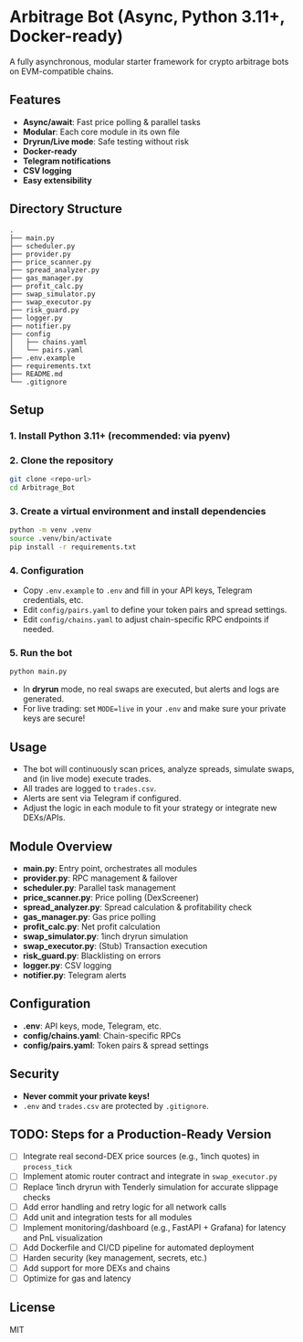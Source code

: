 # Arbitrage Bot (Async, Python 3.11+, Docker-ready)

A fully asynchronous, modular starter framework for crypto arbitrage bots on EVM-compatible chains.

## Features
- **Async/await**: Fast price polling & parallel tasks
- **Modular**: Each core module in its own file
- **Dryrun/Live mode**: Safe testing without risk
- **Docker-ready**
- **Telegram notifications**
- **CSV logging**
- **Easy extensibility**

## Directory Structure
```
.
├── main.py
├── scheduler.py
├── provider.py
├── price_scanner.py
├── spread_analyzer.py
├── gas_manager.py
├── profit_calc.py
├── swap_simulator.py
├── swap_executor.py
├── risk_guard.py
├── logger.py
├── notifier.py
├── config
│   ├── chains.yaml
│   └── pairs.yaml
├── .env.example
├── requirements.txt
├── README.md
└── .gitignore
```

## Setup

### 1. Install Python 3.11+ (recommended: via pyenv)

### 2. Clone the repository
```bash
git clone <repo-url>
cd Arbitrage_Bot
```

### 3. Create a virtual environment and install dependencies
```bash
python -m venv .venv
source .venv/bin/activate
pip install -r requirements.txt
```

### 4. Configuration
- Copy `.env.example` to `.env` and fill in your API keys, Telegram credentials, etc.
- Edit `config/pairs.yaml` to define your token pairs and spread settings.
- Edit `config/chains.yaml` to adjust chain-specific RPC endpoints if needed.

### 5. Run the bot
```bash
python main.py
```
- In **dryrun** mode, no real swaps are executed, but alerts and logs are generated.
- For live trading: set `MODE=live` in your `.env` and make sure your private keys are secure!

## Usage
- The bot will continuously scan prices, analyze spreads, simulate swaps, and (in live mode) execute trades.
- All trades are logged to `trades.csv`.
- Alerts are sent via Telegram if configured.
- Adjust the logic in each module to fit your strategy or integrate new DEXs/APIs.

## Module Overview
- **main.py**: Entry point, orchestrates all modules
- **provider.py**: RPC management & failover
- **scheduler.py**: Parallel task management
- **price_scanner.py**: Price polling (DexScreener)
- **spread_analyzer.py**: Spread calculation & profitability check
- **gas_manager.py**: Gas price polling
- **profit_calc.py**: Net profit calculation
- **swap_simulator.py**: 1inch dryrun simulation
- **swap_executor.py**: (Stub) Transaction execution
- **risk_guard.py**: Blacklisting on errors
- **logger.py**: CSV logging
- **notifier.py**: Telegram alerts

## Configuration
- **.env**: API keys, mode, Telegram, etc.
- **config/chains.yaml**: Chain-specific RPCs
- **config/pairs.yaml**: Token pairs & spread settings

## Security
- **Never commit your private keys!**
- `.env` and `trades.csv` are protected by `.gitignore`.

## TODO: Steps for a Production-Ready Version
- [ ] Integrate real second-DEX price sources (e.g., 1inch quotes) in `process_tick`
- [ ] Implement atomic router contract and integrate in `swap_executor.py`
- [ ] Replace 1inch dryrun with Tenderly simulation for accurate slippage checks
- [ ] Add error handling and retry logic for all network calls
- [ ] Add unit and integration tests for all modules
- [ ] Implement monitoring/dashboard (e.g., FastAPI + Grafana) for latency and PnL visualization
- [ ] Add Dockerfile and CI/CD pipeline for automated deployment
- [ ] Harden security (key management, secrets, etc.)
- [ ] Add support for more DEXs and chains
- [ ] Optimize for gas and latency

## License
MIT
